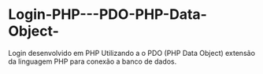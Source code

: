 # Login-PHP---PDO-PHP-Data-Object-
Login desenvolvido em PHP Utilizando a o PDO (PHP Data Object)  extensão da linguagem PHP para conexão a banco de dados.
